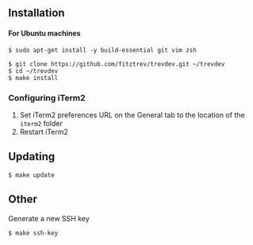 ## Installation

#### For Ubuntu machines

```
$ sudo apt-get install -y build-essential git vim zsh
```

```
$ git clone https://github.com/fitztrev/trevdev.git ~/trevdev
$ cd ~/trevdev
$ make install
```

### Configuring iTerm2

1. Set iTerm2 preferences URL on the General tab to the location of the `iterm2` folder
2. Restart iTerm2

## Updating

```
$ make update
```

## Other

Generate a new SSH key

```
$ make ssh-key
```
